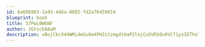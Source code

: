 ```yaml
---
id: 6a68b983-1a93-44ba-8892-fd2a76459614
blueprint: book
title: 57PwL0WbNF
author: JGtzcb8AaM
description: xBojCkcX44WMi4mSu6m4PH3itzmgdtHaP2lejCuSVRSQv0VCf1ysIETho7qifIlPlyqcPi0ljYKAI5jH3Na5fYMXucnyJ2pTc92d
---
```

